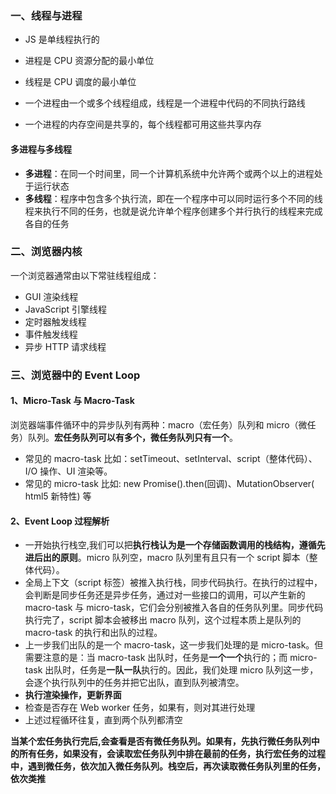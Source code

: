 ### 一、线程与进程

- JS 是单线程执行的

- 进程是 CPU 资源分配的最小单位

- 线程是 CPU 调度的最小单位
- 一个进程由一个或多个线程组成，线程是一个进程中代码的不同执行路线
- 一个进程的内存空间是共享的，每个线程都可用这些共享内存



#### 多进程与多线程

- **多进程**：在同一个时间里，同一个计算机系统中允许两个或两个以上的进程处于运行状态
- **多线程**：程序中包含多个执行流，即在一个程序中可以同时运行多个不同的线程来执行不同的任务，也就是说允许单个程序创建多个并行执行的线程来完成各自的任务



### 二、浏览器内核

一个浏览器通常由以下常驻线程组成：

- GUI 渲染线程
- JavaScript 引擎线程
- 定时器触发线程
- 事件触发线程
- 异步 HTTP 请求线程



### 三、浏览器中的 Event Loop

#### 1、Micro-Task 与 Macro-Task

浏览器端事件循环中的异步队列有两种：macro（宏任务）队列和 micro（微任务）队列。**宏任务队列可以有多个，微任务队列只有一个**。

- 常见的 macro-task 比如：setTimeout、setInterval、script（整体代码）、I/O 操作、UI 渲染等。
- 常见的 micro-task 比如: new Promise().then(回调)、MutationObserver( html5 新特性) 等



#### 2、Event Loop 过程解析

- 一开始执行栈空,我们可以把**执行栈认为是一个存储函数调用的栈结构，遵循先进后出的原则**。micro 队列空，macro 队列里有且只有一个 script 脚本（整体代码）。
- 全局上下文（script 标签）被推入执行栈，同步代码执行。在执行的过程中，会判断是同步任务还是异步任务，通过对一些接口的调用，可以产生新的 macro-task 与 micro-task，它们会分别被推入各自的任务队列里。同步代码执行完了，script 脚本会被移出 macro 队列，这个过程本质上是队列的 macro-task 的执行和出队的过程。
- 上一步我们出队的是一个 macro-task，这一步我们处理的是 micro-task。但需要注意的是：当 macro-task 出队时，任务是**一个一个**执行的；而 micro-task 出队时，任务是**一队一队**执行的。因此，我们处理 micro 队列这一步，会逐个执行队列中的任务并把它出队，直到队列被清空。
- **执行渲染操作，更新界面**
- 检查是否存在 Web worker 任务，如果有，则对其进行处理
- 上述过程循环往复，直到两个队列都清空



**当某个宏任务执行完后,会查看是否有微任务队列。如果有，先执行微任务队列中的所有任务，如果没有，会读取宏任务队列中排在最前的任务，执行宏任务的过程中，遇到微任务，依次加入微任务队列。栈空后，再次读取微任务队列里的任务，依次类推**

